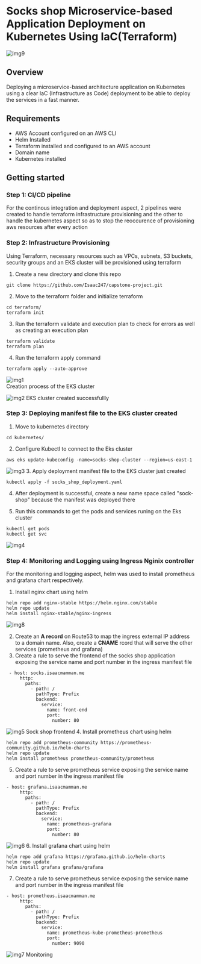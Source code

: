 # Socks shop Microservice-based Application Deployment on Kubernetes Using IaC(Terraform)
![img9](images/Blank%20diagram%20(1).png)
## Overview  
Deploying a microservice-based architecture application on Kubernetes using a clear IaC (Infrastructure as Code) deployment to be able to deploy the services in a fast manner.  
## Requirements
* AWS Account configured on an AWS CLI
* Helm Installed
* Terraform installed and configured to an AWS account
* Domain name
* Kubernetes installed
## Getting started 
### Step 1: CI/CD pipeline
For the continous integration and deployment aspect, 2 pipelines were created to handle terraform infrastructure provisioning and the other to handle the kubernetes aspect so as to stop the reoccurence of provisioning aws resources after every action 
### Step 2: Infrastructure Provisioning
Using Terraform, necessary resources such as VPCs, subnets, S3 buckets, security groups and an EKS cluster will be provisioned using terraform 
1. Create a new directory and clone this repo 
  ~~~  
  git clone https://github.com/Isaac247/capstone-project.git
  ~~~
2. Move to the terraform folder and initialize terraform
  ~~~
  cd terraform/
  terraform init
  ~~~
3. Run the terraform validate and execution plan to check for errors as well as creating an execution plan
  ~~~
  terraform validate  
  terraform plan
  ~~~
4. Run the terraform apply command
  ~~~
  terraform apply --auto-approve
  ~~~   


![img1](images/cluster-creation-cli.PNG)  
Creation process of the EKS cluster  

![img2](images/cluster-creation-aws.PNG)
EKS cluster created successfullly  

### Step 3: Deploying manifest file to the EKS cluster created  
1. Move to kubernetes directory 
 ```
 cd kubernetes/
 ```
2. Configure Kubectl to connect to the Eks cluster 
 ```
 aws eks update-kubeconfig -name=socks-shop-cluster --region=us-east-1
 ```  
 ![img3](images/configure_eks_to_kubectl.PNG)
3. Apply deployment manifest file to the EKS cluster just created
 ```
 kubectl apply -f socks_shop_deployment.yaml
 ```  
4. After deployment is successful, create a new name space called "sock-shop" because the manifest was deployed there   

5. Run this commands to get the pods and services runing on the Eks cluster
 ```
 kubectl get pods
 kubectl get svc
 ```
 ![img4](images/change_ns-and%20-check_pods_and-svc.PNG)
  
### Step 4: Monitoring and Logging using Ingress Nginix controller
For the monitoring and logging aspect, helm was used to install prometheus and grafana chart respectively. 
1. Install nginx chart using helm
 ```
 helm repo add nginx-stable https://helm.nginx.com/stable
 helm repo update
 helm install nginx-stable/nginx-ingress
 ```
 ![img8](images/helm_ingress_install.PNG)
 
2. Create an **A record** on Route53 to map the ingress external IP address to a domain name. Also, create a **CNAME** rcord that will serve the other services (prometheus and grafana)  
3. Create a rule to serve the frontend of the socks shop application exposing the service name and port number in the ingress manifest file 
 ```
  - host: socks.isaacmamman.me
      http:
        paths:
          - path: /
            pathType: Prefix
            backend:
              service:
                name: front-end
                port:
                  number: 80
 ```
 ![img5](images/frontend.PNG)
 Sock shop frontend
4. Install prometheus chart using helm
 ```
 helm repo add prometheus-community https://prometheus-community.github.io/helm-charts
 helm repo update
 helm install prometheus prometheus-community/prometheus
 ```
5. Create a rule to serve prometheus service exposing the service name and port number in the ingress manifest file
 ```
 - host: grafana.isaacmamman.me
      http:
        paths:
          - path: /
            pathType: Prefix
            backend:
              service:
                name: prometheus-grafana
                port:
                  number: 80
 ```
 ![img6](images/prometheusui.PNG)
6. Install grafana chart using helm
 ```
helm repo add grafana https://grafana.github.io/helm-charts 
helm repo update
helm install grafana grafana/grafana
 ```
7. Create a rule to serve prometheus service exposing the service name and port number in the ingress manifest file
 ```
 - host: prometheus.isaacmamman.me
      http:
        paths:
          - path: /
            pathType: Prefix
            backend:
              service:
                name: prometheus-kube-prometheus-prometheus
                port:
                  number: 9090
 ```
![img7](images/grafana.PNG)
Monitoring